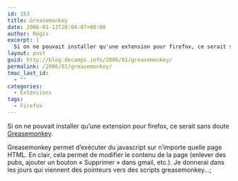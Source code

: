 ```yaml
---
id: 153
title: Greasemonkey
date: 2006-01-12T20:04:07+00:00
author: Régis
excerpt: |
  Si on ne pouvait installer qu'une extension pour firefox, ce serait sans doute <a href="http://greasemonkey.mozdev.org/">Greasemonkey</a>.
layout: post
guid: http://blog.decamps.info/2006/01/greasemonkey/
permalink: /2006/01/greasemonkey/
tmac_last_id:
  - ""
categories:
  - Extensions
tags:
  - Firefox
---
```

Si on ne pouvait installer qu’une extension pour firefox, ce serait sans doute [Greasemonkey](http://greasemonkey.mozdev.org/).

Greasemonkey permet d’exécuter du javascript sur n’importe quelle page HTML. En clair, cela permet de modifier le contenu de la page (enlever des pubs, ajouter un bouton « Supprimer » dans gmail, etc.). Je donnerai dans les jours qui viennent des pointeurs vers des scripts greasemonkey…;
